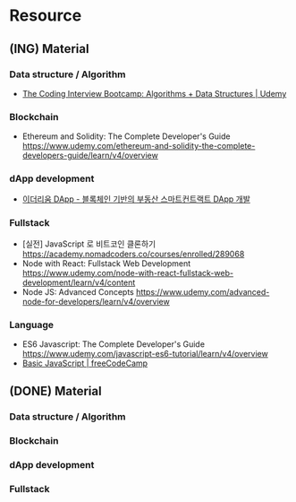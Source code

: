 # Resource

## (ING) Material

### Data structure / Algorithm

- [The Coding Interview Bootcamp: Algorithms + Data Structures | Udemy](https://www.udemy.com/coding-interview-bootcamp-algorithms-and-data-structure/learn/v4/overview)

### Blockchain

- Ethereum and Solidity: The Complete Developer's Guide https://www.udemy.com/ethereum-and-solidity-the-complete-developers-guide/learn/v4/overview

### dApp development

- [이더리움 DApp - 블록체인 기반의 부동산 스마트컨트랙트 DApp 개발](https://www.inflearn.com/course/blockchain-%ec%9d%b4%eb%8d%94%eb%a6%ac%ec%9b%80-dapp/)

### Fullstack

- [실전] JavaScript 로 비트코인 클론하기 https://academy.nomadcoders.co/courses/enrolled/289068
- Node with React: Fullstack Web Development https://www.udemy.com/node-with-react-fullstack-web-development/learn/v4/content
- Node JS: Advanced Concepts https://www.udemy.com/advanced-node-for-developers/learn/v4/overview

### Language

- ES6 Javascript: The Complete Developer's Guide https://www.udemy.com/javascript-es6-tutorial/learn/v4/overview
- [Basic JavaScript | freeCodeCamp](https://learn.freecodecamp.org/javascript-algorithms-and-data-structures/basic-javascript)


## (DONE) Material

### Data structure / Algorithm

### Blockchain

### dApp development

### Fullstack

